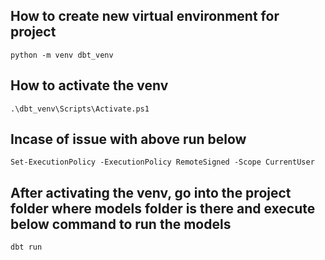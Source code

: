 ## How to create new virtual environment for project

`python -m venv dbt_venv`

## How to activate the venv

`.\dbt_venv\Scripts\Activate.ps1`

## Incase of issue with above run below

`Set-ExecutionPolicy -ExecutionPolicy RemoteSigned -Scope CurrentUser`

## After activating the venv, go into the project folder where models folder is there and execute below command to run the models

`dbt run`




